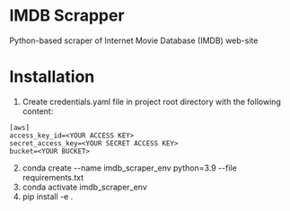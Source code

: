 # IMDB Scrapper
Python-based scraper of Internet Movie Database (IMDB) web-site

# Installation

1. Create credentials.yaml file in project root directory with the following content:

```
[aws]
access_key_id=<YOUR ACCESS KEY>
secret_access_key=<YOUR SECRET ACCESS KEY>
bucket=<YOUR BUCKET>
```
2. conda create --name imdb_scraper_env python=3.9 --file requirements.txt
3. conda activate imdb_scraper_env
4. pip install -e .

